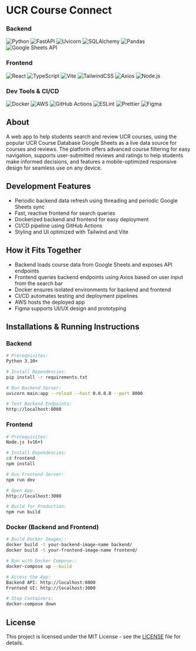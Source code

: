 # UCR Course Connect

### Backend

![Python](https://img.shields.io/badge/python-3776AB?style=for-the-badge&logo=python&logoColor=white)
![FastAPI](https://img.shields.io/badge/fastapi-009688?style=for-the-badge&logo=fastapi&logoColor=white)
![Uvicorn](https://img.shields.io/badge/uvicorn-1B1F23?style=for-the-badge&logo=python&logoColor=white)
![SQLAlchemy](https://img.shields.io/badge/SQLAlchemy-0C234B?style=for-the-badge&logo=sqlalchemy&logoColor=white)
![Pandas](https://img.shields.io/badge/pandas-150458?style=for-the-badge&logo=pandas&logoColor=white)
![Google Sheets API](https://img.shields.io/badge/google_sheets_API-34A853?style=for-the-badge&logo=google&logoColor=white)

### Frontend

![React](https://img.shields.io/badge/react-61DAFB?style=for-the-badge&logo=react&logoColor=black)
![TypeScript](https://img.shields.io/badge/typescript-%23407ACC.svg?style=for-the-badge&logo=typescript&logoColor=white)
![Vite](https://img.shields.io/badge/vite-646CFF?style=for-the-badge&logo=vite&logoColor=white)
![TailwindCSS](https://img.shields.io/badge/tailwindcss-%2338B2AC.svg?style=for-the-badge&logo=tailwind-css&logoColor=white)
![Axios](https://img.shields.io/badge/axios-5A29E4?style=for-the-badge&logo=axios&logoColor=white)
![Node.js](https://img.shields.io/badge/node.js-339933?style=for-the-badge&logo=node.js&logoColor=white)

### Dev Tools & CI/CD

![Docker](https://img.shields.io/badge/docker-2496ED?style=for-the-badge&logo=docker&logoColor=white)
![AWS](https://img.shields.io/badge/aws-232F3E?style=for-the-badge&logo=amazon-aws&logoColor=white)
![GitHub Actions](https://img.shields.io/badge/GitHub_Actions-2088FF?style=for-the-badge&logo=github-actions&logoColor=white)
![ESLint](https://img.shields.io/badge/ESLint-4B3263?style=for-the-badge&logo=eslint&logoColor=white)
![Prettier](https://img.shields.io/badge/prettier-1A2C34?style=for-the-badge&logo=prettier&logoColor=F7BA3E)
![Figma](https://img.shields.io/badge/figma-F24E1E?style=for-the-badge&logo=figma&logoColor=white)

## About

A web app to help students search and review UCR courses, using the popular UCR Course Database Google Sheets as a live data source for courses and reviews.
The platform offers advanced course filtering for easy navigation, supports user-submitted reviews and ratings to help students make informed decisions,
and features a mobile-optimized responsive design for seamless use on any device.

## Development Features

- Periodic backend data refresh using threading and periodic Google Sheets sync
- Fast, reactive frontend for search queries
- Dockerized backend and frontend for easy deployment
- CI/CD pipeline using GitHub Actions
- Styling and UI optimized with Tailwind and Vite

## How it Fits Together

- Backend loads course data from Google Sheets and exposes API endpoints
- Frontend queries backend endpoints using Axios based on user input from the search bar
- Docker ensures isolated environments for backend and frontend
- CI/CD automates testing and deployment pipelines
- AWS hosts the deployed app
- Figma supports UI/UX design and prototyping

## Installations & Running Instructions

### Backend

```bash
# Prerequisites:
Python 3.10+

# Install Dependencies:
pip install -r requirements.txt

# Run Backend Server:
uvicorn main:app --reload --host 0.0.0.0 --port 8000

# Test Backend Endpoints:
http://localhost:8000
```

### Frontend

```bash
# Prerequisites:
Node.js (v16+)

# Install Dependencies:
cd frontend
npm install

# Run Frontend Server:
npm run dev

# Open App:
http://localhost:3000

# Build for Production:
npm run build
```

### Docker (Backend and Frontend)

```bash
# Build Docker Images::
docker build -t your-backend-image-name backend/
docker build -t your-frontend-image-name frontend/

# Run with Docker Compose::
docker-compose up --build

# Access the App:
Backend API: http://localhost:8000
Frontend UI: http://localhost:3000

# Stop Containers:
docker-compose down
```

## License

This project is licensed under the MIT License - see the [LICENSE](LICENSE) file for details.
